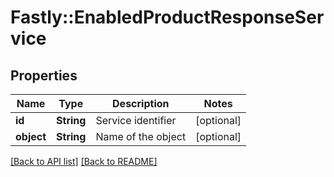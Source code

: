 # Fastly::EnabledProductResponseService

## Properties

| Name | Type | Description | Notes |
| ---- | ---- | ----------- | ----- |
| **id** | **String** | Service identifier | [optional] |
| **object** | **String** | Name of the object | [optional] |

[[Back to API list]](../../README.md#endpoints) [[Back to README]](../../README.md)

